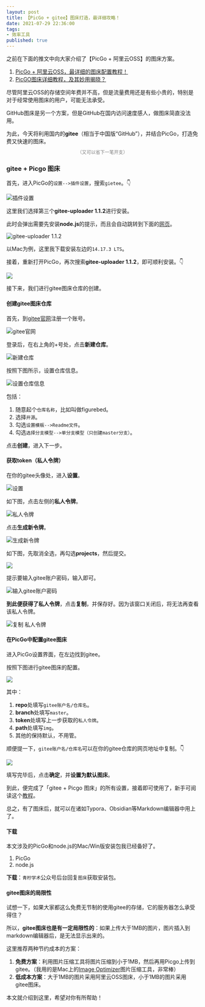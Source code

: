 ```yaml
---
layout: post
title: 【PicGo + gitee】图床打造，最详细攻略！
date: 2021-07-29 22:36:00
tags: 
- 效率工具
published: true
---
```


之前在下面的推文中向大家介绍了【PicGo + 阿里云OSS】的图床方案。

1. [PicGo + 阿里云OSS，最详细的图床配置教程！](https://mp.weixin.qq.com/s/Mry9_HdLbXz8w4_874_7eQ)
2. [PicGO图床详细教程，及其妙用揭晓？](https://mp.weixin.qq.com/s/vGblYphDIx23uyozoAqUiw)

尽管阿里云OSS的存储空间年费并不高，但是流量费用还是有些小贵的，特别是对于经常使用图床的用户，可能无法承受。

GitHub图床是另一个方案，但是GitHub在国内访问速度感人，做图床简直没法用。

为此，今天将利用国内的**gitee**（相当于中国版“GitHub”），并结合PicGo，打造免费又快速的图床。

  <span style="line-height:1;padding:0px 20px;font-size:12px;display:block;text-align:center;color:gray;">（又可以省下一笔开支）</span>


### gitee + Picgo 图床

首先，进入PicGo的`设置-->插件设置`，搜索`gietee`。👇

![插件设置](https://gitee.com/iseex/figurebed/raw/master/img/20210729182539.png)

这里我们选择第三个**gitee-uploader 1.1.2**进行安装。

此时会弹出需要先安装**node.js**的提示，而且会自动跳转到下面的[网页](https://nodejs.org/en/)。

![gitee-uploader 1.1.2](https://gitee.com/iseex/figurebed/raw/master/img/20210729183000.png)

以Mac为例，这里我下载安装左边的`14.17.3 LTS`。

接着，重新打开PicGo，再次搜索**gitee-uploader 1.1.2**，即可顺利安装。👇

![](https://gitee.com/iseex/figurebed/raw/master/img/20210729183109.png)

接下来，我们进行gitee图床仓库的创建。


#### 创建gitee图床仓库

首先，到[gitee官网](https://gitee.com )注册一个账号。

![gitee官网](https://gitee.com/iseex/figurebed/raw/master/img/20210729183836.png)

登录后，在右上角的+号处，点击**新建仓库**。

![新建仓库](https://gitee.com/iseex/figurebed/raw/master/img/20210729184342.png)

按照下图所示，设置仓库信息。


![设置仓库信息](https://gitee.com/iseex/figurebed/raw/master/img/20210729184750.png)

包括：

1. 随意起个`仓库名称`，比如叫做figurebed。
2. 选择`开源`。
3. 勾选`设置模板-->Readme文件`。
4. 勾选`选择分支模型-->单分支模型（只创建master分支）`。

点击**创建**，进入下一步。

#### 获取token（私人令牌）

在你的gitee头像处，进入**设置**。

![设置](https://gitee.com/iseex/figurebed/raw/master/img/20210729185449.png)

如下图，点击左侧的**私人令牌**。

![私人令牌](https://gitee.com/iseex/figurebed/raw/master/img/20210729185628.png)

点击**生成新令牌**。

![生成新令牌](https://gitee.com/iseex/figurebed/raw/master/img/20210729185721.png)

如下图，先取消全选，再勾选**projects**，然后提交。

![](https://gitee.com/iseex/figurebed/raw/master/img/20210729185825.png)

提示要输入gitee账户密码，输入即可。

![输入gitee账户密码](https://gitee.com/iseex/figurebed/raw/master/img/20210729190028.png)

**到此便获得了私人令牌**，点击**复制**，并保存好。因为该窗口关闭后，将无法再查看该私人令牌。

![复制 私人令牌](https://gitee.com/iseex/figurebed/raw/master/img/20210729190154.png)

#### 在PicGo中配置gitee图床

进入PicGo设置界面，在左边找到gitee。

按照下图进行gitee图床的配置。

![](https://gitee.com/iseex/figurebed/raw/master/img/20210729190608.png)

其中：

1. **repo**处填写`gitee账户名/仓库名`。
2. **branch**处填写`master`。
3. **token**处填写上一步获取的`私人令牌`。
4. **path**处填写`img`。
5. 其他的保持默认，不用管。

顺便提一下，`gitee账户名/仓库名`可以在你的gitee仓库的网页地址中复制。👇

![](https://gitee.com/iseex/figurebed/raw/master/img/20210729191249.png)

填写完毕后，点击**确定**，并**设置为默认图床**。

到此，便完成了「gitee + Picgo 图床」的所有设置，接着即可使用了，新手可阅读这个[教程](https://mp.weixin.qq.com/s/vGblYphDIx23uyozoAqUiw)。

总之，有了图床后，就可以在诸如Typora、Obsidian等Markdown编辑器中用上了。

#### 下载

本文涉及的PicGo和node.js的Mac/Win版安装包我已经备好了。

1. PicGo
2. node.js

**下载**：`青柠学术`公众号后台回复`图床`获取安装包。

#### gitee图床的局限性

试想一下，如果大家都这么免费无节制的使用gitee的存储，它的服务器怎么承受得住？

所以，**gitee图床也是有一定局限性的**：如果上传大于1MB的图片，图片插入到markdown编辑器后，是无法显示出来的。

这里推荐两种节约成本的方案：

1. **免费方案**：利用图片压缩工具将图片压缩到小于1MB，然后再用Picgo上传到gitee。（我用的是Mac上的[Image Optimizer](https://mp.weixin.qq.com/s/BgWqDjEW2Z5M9LPsbOo4NA)图片压缩工具，非常棒）
2. **低成本方案**：大于1MB的图片采用阿里云OSS图床，小于1MB的图片采用gitee图床。


本文就介绍到这里，希望对你有所帮助！